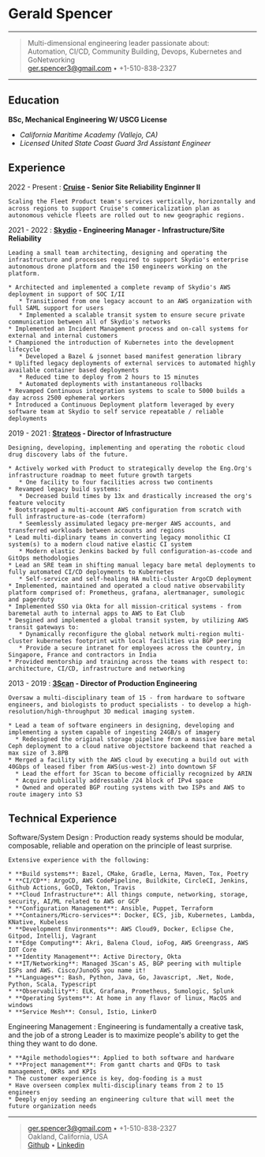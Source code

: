 Gerald Spencer
============
----

> Multi-dimensional engineering leader passionate about:\
> Automation, CI/CD, Community Building, Devops, Kubernetes and GoNetworking\
> <ger.spencer3@gmail.com> • +1-510-838-2327

----

Education
---------

**BSc, Mechanical Engineering W/ USCG License**
   
   - *California Maritime Academy (Vallejo, CA)*
   - *Licensed United State Coast Guard 3rd Assistant Engineer*


Experience
----------
2022 - Present
:   **[Cruise] - Senior Site Reliability Enginner II**

	Scaling the Fleet Product team's services vertically, horizontally and across regions to support Cruise's commericalization plan as autonomous vehicle fleets are rolled out to new geographic regions.

2021 - 2022
:   **[Skydio] - Engineering Manager - Infrastructure/Site Reliability**

	Leading a small team architecting, designing and operating the infrastructure and processes required to support Skydio's enterprise autonomous drone platform and the 150 engineers working on the platform.

    * Architected and implemented a complete revamp of Skydio's AWS deployment in support of SOC I/II
       * Transitioned from one legacy account to an AWS organization with full SAML support for users
       * Implemented a scalable transit system to ensure secure private communication between all of Skydio's networks
    * Implemented an Incident Management process and on-call systems for external and internal customers
    * Championed the introduction of Kubernetes into the development lifecycle
       * Developed a Bazel & jsonnet based manifest generation library
    * Uplifted legacy deployments of external services to automated highly available container based deployments
       * Reduced time to deploy from 2 hours to 15 minutes
       * Automated deployments with instantaneous rollbacks
    * Revamped Continuous integration systems to scale to 5000 builds a day across 2500 ephemeral workers
    * Introduced a Continuous Deployment platform leveraged by every software team at Skydio to self service repeatable / reliable deployments

2019 - 2021
:   **[Strateos] - Director of Infrastructure**

	Designing, developing, implementing and operating the robotic cloud drug discovery labs of the future.

    * Actively worked with Product to strategically develop the Eng.Org's infrastructure roadmap to meet future growth targets
       * One facility to four facilities across two continents
    * Revamped legacy build systems:
       * Decreased build times by 13x and drastically increased the org's feature velocity
    * Bootstrapped a multi-account AWS configuration from scratch with full infrastructure-as-code (terraform)
       * Seemlessly assimulated legacy pre-merger AWS accounts, and transferred workloads between accounts and regions
    * Lead multi-diplinary teams in converting legacy monolithic CI system(s) to a modern cloud native elastic CI system
       * Modern elastic Jenkins backed by full configuration-as-ccode and GitOps methodologies 
    * Lead an SRE team in shifting manual legacy bare metal deployments to fully automated CI/CD deployments to Kubernetes
       * Self-service and self-healing HA multi-cluster ArgoCD deployment
    * Implemented, maintained and operated a cloud native observability platform comprised of: Prometheus, grafana, alertmanager, sumologic and pagerduty
    * Implemented SSO via Okta for all mission-critical systems - from baremetal auth to internal apps to AWS to Eat Club
    * Desgined and implemented a global transit system, by utilizing AWS transit gateways to:
       * Dynamically reconfigure the global network multi-region multi-cluster kubernetes footprint with local facilities via BGP peering
       * Provide a secure intranet for employees across the country, in Singapore, France and contractors in India
    * Provided mentorship and training across the teams with respect to: architecture, CI/CD, infrastructure and networking

2013 - 2019
:   **[3Scan] - Director of Production Engineering**

	Oversaw a multi-disciplinary team of 15 - from hardware to software engineers, and biologists to product specialists - to develop a high-resolution/high-throughput 3D medical imaging system.

    * Lead a team of software engineers in designing, developing and implementing a system capable of ingesting 24GB/s of imagery
	  * Redesigned the original storage pipeline from a massive bare metal Ceph deployment to a cloud native objectstore backeend that reached a max size of 3.8PB
    * Merged a facility with the AWS cloud by executing a build out with 40Gbps of leased fiber from AWS(us-west-2) into downtown SF
      * Lead the effort for 3Scan to become officially recognized by ARIN
      * Acquire publically addressable /24 block of IPv4 space
      * Owned and operated BGP routing systems with two ISPs and AWS to route imagery into S3

Technical Experience
--------------------

Software/System Design
:   Production ready systems should be modular, composable, reliable and operation on the principle of least surprise. 

	Extensive experience with the following:

    * **Build systems**: Bazel, CMake, Gradle, Lerna, Maven, Tox, Poetry
    * **CI/CD**: ArgoCD, AWS CodePipeline, Buildkite, CircleCI, Jenkins, Github Actions, GoCD, Tekton, Travis
    * **Cloud Infrastructure**: All things compute, networking, storage, security, AI/ML related to AWS or GCP
    * **Configuration Management**: Ansible, Puppet, Terraform
    * **Containers/Micro-services**: Docker, ECS, jib, Kubernetes, Lambda, KNative, Kubeless
    * **Development Environments**: AWS Cloud9, Docker, Eclipse Che, Gitpod, Intellij, Vagrant
    * **Edge Computing**: Akri, Balena Cloud, ioFog, AWS Greengrass, AWS IOT Core
    * **Identity Management**: Active Directory, Okta
    * **IT/Networking**: Managed 3Scan's AS, BGP peering with multiple ISPs and AWS. Cisco/JunoOS you name it!
    * **Languages**: Bash, Python, Java, Go, Javascript, .Net, Node, Python, Scala, Typescript
    * **Observability**: ELK, Grafana, Prometheus, Sumologic, Splunk
    * **Operating Systems**: At home in any flavor of linux, MacOS and windows
    * **Service Mesh**: Consul, Istio, LinkerD

Engineering Management
:   Engineering is fundamentally a creative task, and the job of a strong Leader is to maximize people's ability to get the thing they want to do done.

    * **Agile methodologies**: Applied to both software and hardware
    * **Project management**: From gantt charts and QFDs to task management, OKRs and KPIs
    * The customer experience is key, dog-fooding is a must
    * Have overseen complex multi-disciplinary teams from 2 to 15 engineers
    * Deeply enjoy seeding an engineering culture that will meet the future organization needs

[3Scan]: http://www.3scan.com
[Black Rock Lighthouse Service]: https://journal.burningman.org/2016/08/burning-man-arts/brc-art/black-rock-lighthouse-service
[Cruise]: https://www.getcruise.com
[Flux Foundation]: http://www.fluxfoundation.org
[Github]: https://github.com/Geethree
[Linkedin]: https://www.linkedin.com/in/gerald-spencer-bb2617123/
[Taylor Collaboration]: http://www.taylorcollaboration.org
[Temple 2017]: http://www.temple2017.org/
[Temple Galaxia]: http://www.templegalaxia.org
[The Folly]: https://www.thefollybrc.com/
[Strateos]: http://www.strateos.com
[Skydio]: https://www.skydio.com

----

> <ger.spencer3@gmail.com> • +1-510-838-2327 \
> Oakland, California, USA \
> [Github] • [Linkedin]
